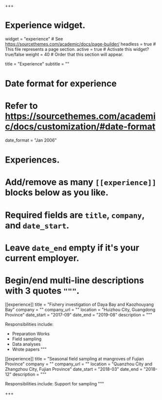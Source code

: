 +++
# Experience widget.
widget = "experience"  # See https://sourcethemes.com/academic/docs/page-builder/
headless = true  # This file represents a page section.
active = true  # Activate this widget? true/false
weight = 40  # Order that this section will appear.

title = "Experience"
subtitle = ""

# Date format for experience
#   Refer to https://sourcethemes.com/academic/docs/customization/#date-format
date_format = "Jan 2006"

# Experiences.
#   Add/remove as many `[[experience]]` blocks below as you like.
#   Required fields are `title`, `company`, and `date_start`.
#   Leave `date_end` empty if it's your current employer.
#   Begin/end multi-line descriptions with 3 quotes `"""`.
[[experience]]
  title = "Fishery investigation of Daya Bay and Kaozhouyang Bay"
  company = ""
  company_url = ""
  location = "Huizhou City, Guangdong Province"
  date_start = "2017-09"
  date_end = "2019-08"
  description = """

  Responsibilities include:
  * Preparation Works
  * Field sampling
  * Data analyses
  * Wrote papers
  """

[[experience]]
  title = "Seasonal field sampling at mangroves of Fujian Province"
  company = ""
  company_url = ""
  location = "Quanzhou City and Zhangzhou City, Fujian Province"
  date_start = "2018-03"
  date_end = "2018-12"
  description = """
  
  Responsibilities include:
  Support for sampling
  """

+++
